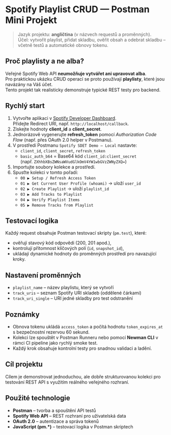 

# Spotify Playlist CRUD — Postman Mini Projekt

> Jazyk projektu: **angličtina** (v názvech requestů a proměnných).  
> Účel: vytvořit playlist, přidat skladbu, ověřit obsah a odebrat skladbu – včetně testů a automatické obnovy tokenu.

## Proč playlisty a ne alba?
Veřejné Spotify Web API **neumožňuje vytvářet ani upravovat alba**.  
Pro praktickou ukázku CRUD operací se proto používají **playlisty**, které jsou navázány na Váš účet.  
Tento projekt tak realisticky demonstruje typické REST testy pro backend.

## Rychlý start
1. Vytvořte aplikaci v [Spotify Developer Dashboard](https://developer.spotify.com/dashboard).  
   Přidejte Redirect URI, např. `http://localhost/callback`.
2. Získejte hodnoty **client_id** a **client_secret**.
3. Jednorázově vygenerujte **refresh_token** pomocí *Authorization Code Flow* (např. přes OAuth 2.0 helper v Postmanu).
4. V prostředí Postmanu `Spotify SDET Demo — Local` nastavte:
   - `client_id`, `client_secret`, `refresh_token`
   - `basic_auth_b64` = Base64 kód `client_id:client_secret`  
     (např. `ZXhhbXBsZWNsaWVudGlkOmV4YW1wbGVzZWNyZXQ=`)
5. Importujte soubory kolekce a prostředí.
6. Spusťte kolekci v tomto pořadí:
   - `00 ▶ Setup / Refresh Access Token`
   - `01 ▶ Get Current User Profile (whoami)` → uloží `user_id`
   - `02 ▶ Create Playlist` → uloží `playlist_id`
   - `03 ▶ Add Tracks to Playlist`
   - `04 ▶ Verify Playlist Items`
   - `05 ▶ Remove Tracks from Playlist`

## Testovací logika
Každý request obsahuje Postman testovací skripty (`pm.test`), které:
- ověřují stavový kód odpovědi (200, 201 apod.),
- kontrolují přítomnost klíčových polí (`id`, `snapshot_id`),
- ukládají dynamické hodnoty do proměnných prostředí pro navazující kroky.

## Nastavení proměnných
- `playlist_name` – název playlistu, který se vytvoří  
- `track_uris` – seznam Spotify URI skladeb (oddělené čárkami)  
- `track_uri_single` – URI jedné skladby pro test odstranění  

## Poznámky
- Obnova tokenu ukládá `access_token` a počítá hodnotu `token_expires_at` s bezpečnostní rezervou 60 sekund.  
- Kolekci lze spouštět v Postman Runneru nebo pomocí **Newman CLI** v rámci CI pipeline jako rychlý smoke test.  
- Každý krok obsahuje kontrolní testy pro snadnou validaci a ladění.

## Cíl projektu
Cílem je demonstrovat jednoduchou, ale dobře strukturovanou kolekci pro testování REST API s využitím reálného veřejného rozhraní.  

## Použité technologie
- **Postman** – tvorba a spouštění API testů  
- **Spotify Web API** – REST rozhraní pro uživatelská data  
- **OAuth 2.0** – autentizace a správa tokenů  
- **JavaScript (pm.*)** – testovací logika v Postman skriptech
